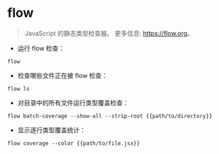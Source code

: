 # flow

> JavaScript 的静态类型检查器。
> 更多信息: <https://flow.org>。

- 运行 flow 检查：

`flow`

- 检查哪些文件正在被 flow 检查：

`flow ls`

- 对目录中的所有文件运行类型覆盖检查：

`flow batch-coverage --show-all --strip-root {{path/to/directory}}`

- 显示逐行类型覆盖统计：

`flow coverage --color {{path/to/file.jsx}}`